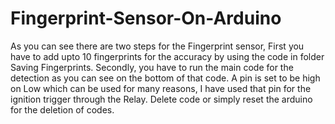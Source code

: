 # Fingerprint-Sensor-On-Arduino
As you can see there are two steps for the Fingerprint sensor, First you have to add upto 10 fingerprints for the accuracy by using the code in folder Saving Fingerprints. Secondly, you have to run the main code for the detection as you can see on the bottom of that code. A pin is set to be high on Low which can be used for many reasons, I have used that pin for the ignition trigger through the Relay.
Delete code or simply reset the arduino for the deletion of codes.